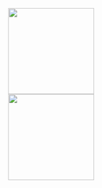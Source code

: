 
<div class="row">
 <div class="col-md-6">
  <a href="https://github.com/anuraghazra/github-readme-stats&count_private=true" title="Top Langs">
    <img height=175 align="center" src="https://github-readme-stats.vercel.app/api/top-langs/?username=leonardoo0&layout=compact&theme=gotham">
  </a> 
 </div>
  <div class="col-md-6">
  <a href="https://github.com/anuraghazra/github-readme-stats&count_private=true" title="About Me">
  <img height=175 align="center" src="https://github-readme-stats.vercel.app/api?username=leonardoo0&show_icons=true&layout=compact&theme=gotham" />
  </a>
   </div>
